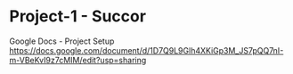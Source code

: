 # Project-1 - Succor

Google Docs - Project Setup
https://docs.google.com/document/d/1D7Q9L9Glh4XKiGp3M_JS7pQQ7nI-m-VBeKvI9z7cMIM/edit?usp=sharing